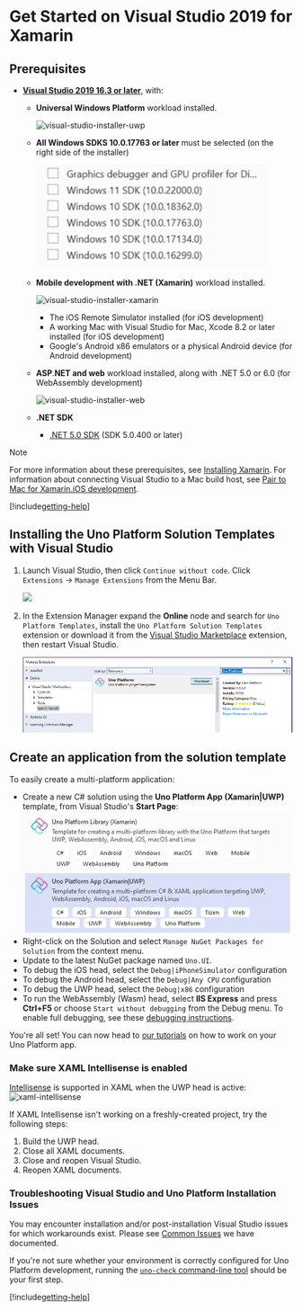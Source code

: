 # Get Started on Visual Studio 2019 for Xamarin

## Prerequisites
* [**Visual Studio 2019 16.3 or later**](https://visualstudio.microsoft.com/), with:
    * **Universal Windows Platform** workload installed. 

      ![visual-studio-installer-uwp](Assets/quick-start/vs-install-uwp.png)

    * **All Windows SDKS 10.0.17763 or later** must be selected (on the right side of the installer)

      ![visual-studio-installer-uwp](Assets/quick-start/vs-install-uwp-sdks.png)

	* **Mobile development with .NET (Xamarin)** workload installed.

        ![visual-studio-installer-xamarin](Assets/quick-start/vs-install-xamarin.png)

        * The iOS Remote Simulator installed (for iOS development)
	    * A working Mac with Visual Studio for Mac, Xcode 8.2 or later installed (for iOS development)
	    * Google's Android x86 emulators or a physical Android device (for Android development)

    * **ASP**.**NET and web** workload installed, along with .NET 5.0 or 6.0 (for WebAssembly development)

      ![visual-studio-installer-web](Assets/quick-start/vs-install-web.png)
    * **.NET SDK**
        * [.NET 5.0 SDK](https://dotnet.microsoft.com/download/dotnet-core/5.0) (SDK 5.0.400 or later)

> [!NOTE]
> For more information about these prerequisites, see [Installing Xamarin](https://docs.microsoft.com/en-us/xamarin/get-started/installation/). For information about connecting Visual Studio to a Mac build host, see [Pair to Mac for Xamarin.iOS development](https://docs.microsoft.com/en-us/xamarin/ios/get-started/installation/windows/connecting-to-mac/).

[!include[getting-help](use-uno-check-inline.md)]

## Installing the Uno Platform Solution Templates with Visual Studio

1. Launch Visual Studio, then click `Continue without code`. Click `Extensions` -> `Manage Extensions` from the Menu Bar.

    ![](Assets/tutorial01/manage-extensions.png)

2. In the Extension Manager expand the **Online** node and search for `Uno Platform Templates`, install the <code>Uno Platform Solution Templates</code> extension or download it from the [Visual Studio Marketplace](https://marketplace.visualstudio.com/items?itemName=nventivecorp.uno-platform-addin) extension, then restart Visual Studio.

    ![](Assets/tutorial01/uno-extensions.PNG)

## Create an application from the solution template

To easily create a multi-platform application:
* Create a new C# solution using the **Uno Platform App (Xamarin|UWP)** template, from Visual Studio's **Start Page**:
  ![new project](Assets/quick-start/vsix-new-project.png)
* Right-click on the Solution and select `Manage NuGet Packages for Solution` from the context menu.
* Update to the latest NuGet package named `Uno.UI`.
* To debug the iOS head, select the `Debug|iPhoneSimulator` configuration
* To debug the Android head, select the `Debug|Any CPU` configuration
* To debug the UWP head, select the `Debug|x86` configuration
* To run the WebAssembly (Wasm) head, select **IIS Express** and press **Ctrl+F5** or choose `Start without debugging` from the Debug menu. To enable full debugging, see these [debugging instructions](debugging-wasm.md).

You're all set! You can now head to [our tutorials](getting-started-tutorial-1.md) on how to work on your Uno Platform app.

### Make sure XAML Intellisense is enabled

[Intellisense](https://docs.microsoft.com/en-us/visualstudio/ide/using-intellisense) is supported in XAML when the UWP head is active:
![xaml-intellisense](Assets/quick-start/xaml-intellisense.png)

If XAML Intellisense isn't working on a freshly-created project, try the following steps:
1. Build the UWP head.
2. Close all XAML documents.
3. Close and reopen Visual Studio.
4. Reopen XAML documents.

### Troubleshooting Visual Studio and Uno Platform Installation Issues

You may encounter installation and/or post-installation Visual Studio issues for which workarounds exist. Please see [Common Issues](https://platform.uno/docs/articles/get-started-wizard.html) we have documented.

If you're not sure whether your environment is correctly configured for Uno Platform development, running the [`uno-check` command-line tool](external/uno.check/doc/using-uno-check.md) should be your first step.

[!include[getting-help](getting-help.md)]